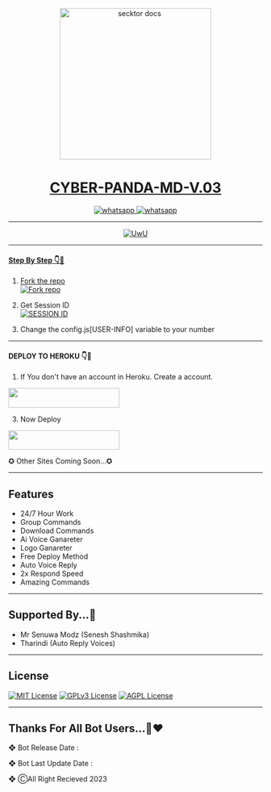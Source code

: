 <p align="center">  
  <a href="https://github.com/CYBER-x-SACHIYA-SL-MD-BOT/CYBER-PANDA-MD-/assets/133668461/0bd96114-4cf2-45ae-8aa4-274ffae18381">
    <img alt="secktor docs" height="300" src="https://github.com/CYBER-x-SACHIYA-SL-MD-BOT/CYBER-PANDA-MD-/assets/133668461/0bd96114-4cf2-45ae-8aa4-274ffae18381">
    <h1 align="center"> CYBER-PANDA-MD-V.03 </h1>
  </a>
</p>  
<p align="center">
  <a aria-label="chat With Creater" href="https://wa.me/+94767233346" target="_blank">
    <img alt="whatsapp" src="https://img.shields.io/badge/Chat Creater-25D366?style=for-the-badge&logo=whatsapp&logoColor=white" />
  </a>
<a aria-label="Bot Whatsapp" href="https://chat.whatsapp.com/FiVM7anDmin0qnLqWwkgev" target="_blank">
    <img alt="whatsapp" src="https://img.shields.io/badge/Bot%20Whatsapp-25D366?style=for-the-badge&logo=whatsapp&logoColor=white" />
  </a>  
</p>


___________

 <p align="center">
   <a href="https://github.com/CYBER-x-SACHIYA-SL-MD-BOT/CYBER-PANDA-MD-"><img src="http://readme-typing-svg.herokuapp.com?color=FF0000&center=true&vCenter=true&multiline=false&lines=Cyber+Panda+MD;Best+MultiDevice+Bot;Developed+By+Sachiya;Supported+By+Senuwa" alt="UwU">
</p>
     
___________

#### Step By Step 👇🐼


1. Fork the repo
    <br>
<a href='https://github.com/CYBER-x-SACHIYA-SL-MD-BOT/CYBER-PANDA-MD-/fork' target="_blank"><img alt='Fork repo' src='https://img.shields.io/badge/Fork Repo-100000?style=for-the-badge&logo=scan&logoColor=white&labelColor=black&color=black'/></a>

2. Get Session ID 
    <br>
<a href='https://replit.com/@slsachith93/SL-SACHITH?v=1' target="_blank"><img alt='SESSION ID' src='https://img.shields.io/badge/Session_id-100000?style=for-the-badge&logo=scan&logoColor=white&labelColor=black&color=black'/></a>

3. Change the config.js[USER-INFO] variable to your number


___________


#### DEPLOY TO HEROKU 👇🐼

1. If You don't have an account in Heroku. Create a account.
    <br>
<p <a href="https://signup.heroku.com"> <img src="https://img.shields.io/badge/heroku%20Account-blue?style=for-the-badge&logo=heroku" width="220" height="38.45"/></a></p>

3. Now Deploy
    <br>
<p <a href="https://heroku.com/deploy?template=https://github.com/CYBER-x-SACHIYA-SL-MD-BOT/CYBER-PANDA-MD-"> <img src="https://img.shields.io/badge/Heroku%20Deploy-blue?style=for-the-badge&logo=heroku" width="220" height="38.45"/></a></p>

✪ Other Sites Coming Soon...✪

___________

## Features

- 24/7 Hour Work
- Group Commands
- Download Commands
- Ai Voice Ganareter
- Logo Ganareter
- Free Deploy Method
- Auto Voice Reply
- 2x Respond Speed
- Amazing Commands

___________

## Supported By...📌
- Mr Senuwa Modz (Senesh Shashmika)
- Tharindi (Auto Reply Voices)

___________

## License

[![MIT License](https://img.shields.io/badge/License-MIT-green.svg)](https://choosealicense.com/licenses/mit/)
[![GPLv3 License](https://img.shields.io/badge/License-GPL%20v3-yellow.svg)](https://opensource.org/licenses/)
[![AGPL License](https://img.shields.io/badge/license-AGPL-blue.svg)](http://www.gnu.org/licenses/agpl-3.0)

___________

## Thanks For All Bot Users...🐼❤️


❖ Bot Release Date :

❖ Bot Last Update Date :

❖ ⒸAll Right Recieved 2023

